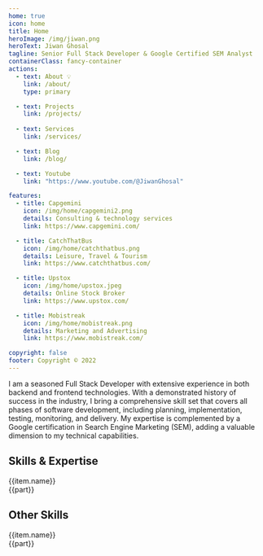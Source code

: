```yaml
---
home: true
icon: home
title: Home
heroImage: /img/jiwan.png
heroText: Jiwan Ghosal
tagline: Senior Full Stack Developer & Google Certified SEM Analyst
containerClass: fancy-container
actions:
  - text: About 💡
    link: /about/
    type: primary

  - text: Projects
    link: /projects/
  
  - text: Services
    link: /services/

  - text: Blog
    link: /blog/

  - text: Youtube
    link: "https://www.youtube.com/@JiwanGhosal"

features:
  - title: Capgemini
    icon: /img/home/capgemini2.png
    details: Consulting & technology services
    link: https://www.capgemini.com/

  - title: CatchThatBus
    icon: /img/home/catchthatbus.png
    details: Leisure, Travel & Tourism
    link: https://www.catchthatbus.com/

  - title: Upstox
    icon: /img/home/upstox.jpeg
    details: Online Stock Broker
    link: https://www.upstox.com/

  - title: Mobistreak
    icon: /img/home/mobistreak.png
    details: Marketing and Advertising
    link: https://www.mobistreak.com/

copyright: false
footer: Copyright © 2022
---
```

<p class= "text-xl">
I am a seasoned Full Stack Developer with extensive experience in both backend and frontend technologies. With a demonstrated history of success in the industry, I bring a comprehensive skill set that covers all phases of software development, including planning, implementation, testing, monitoring, and delivery. My expertise is complemented by a Google certification in Search Engine Marketing (SEM), adding a valuable dimension to my technical capabilities.
</p>

## Skills & Expertise

<div class="flex felx-row gap-2 grid nested-grid">
  <div class="col-3 gap-1 grid mt-4 h-min surface-card shadow-1 grid-nogutter" v-for= "(item, index) in skills">
      <div class="col-12 font-bold text-xl">{{item.name}}</div>
      <div class="col bg-bluegray-100 p-2 m-1 white-space-nowrap border-round-md text-center" v-for= "(part, i) in item.value">{{part}}</div>
  </div>
</div>

## Other Skills

<div class="flex felx-row gap-2 grid nested-grid">
  <div class="col-3 gap-1 grid mt-4 h-min surface-card shadow-1 grid-nogutter" v-for= "(item, index) in otherSkills">
      <div class="col-12 font-bold text-xl">{{item.name}}</div>
      <div class="col bg-bluegray-100 p-2 m-2 white-space-nowrap border-round-md text-center" v-for= "(part, i) in item.value">{{part}}</div>
  </div>
</div>

<script setup lang="ts">

const skills = [
  {
    name: "Front end",
    value: ["VueJS", "Vuepress", "Storybook", "Lit", "Storybook", "HTML5","CSS3","JavaScript(ES6)", "NuxtJS","ReactJS","AngularJS", "UI/UX Design","Web Design","Web Application","Web view","Service Worker","Webpack", "Rollup"]
  },
  {
    name: "Back end",
    value: ["ExpressJS","NodeJS","HapiJS","LoopbackJS","MYSQL","MSSQL","PLSQL","MongoDB","DynamoDB"],
  },
  {
    name: "Hosting & Deployment",
    value: ["Git","CICD","Ansible", "Azure", "YAML", "Docker","Kibana", "Azure Gateway", "Azure Blob" ,"S3","ECS","EC2","Cognito","Lambda","API Gateway","Cloud Watch","VPC","SQS","SNS"],
  },
  {
    name: "Automation Testing",
    value: ["Jest","Testcafe","Lighthouse","Playwright"],
  }
];
const otherSkills = [
  {
    name: "Graphics",
    value: ["Coral Draw", "Adobe Photoshop"],
  },
  {
    name: "Video Editing",
    value: ["Davinci Resolve", "Adobe Premier pro"],
  },
  {
    name: "Marketing",
    value: ["SEO", "Google Adwords"],
  }
]
</script>

<style>
.container {
    display: grid;
    grid-template-columns: repeat(auto-fit, minmax(200px, 1fr));
    grid-gap: 20px;
    width: 60%;
    margin: 20px auto;
}
.column {
    padding: 20px;
    text-align: center;
}
</style>
